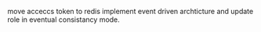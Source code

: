 move acceccs token to redis
implement event driven archticture and update role in eventual consistancy mode.